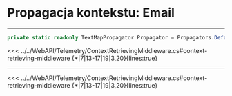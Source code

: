 # Propagacja kontekstu: Email

---

```csharp
private static readonly TextMapPropagator Propagator = Propagators.DefaultTextMapPropagator;
```

<<< ../../WebAPI/Telemetry/ContextRetrievingMiddleware.cs#context-retrieving-middleware {*|7|13-17|19|3,20}{lines:true}

---

<<< ../../WebAPI/Telemetry/ContextRetrievingMiddleware.cs#context-retrieving-middleware {*|7|13-17|19|3,20}{lines:true}
